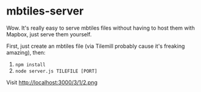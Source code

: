 mbtiles-server
==============

Wow. It's really easy to serve mbtiles files without having to host them with Mapbox, just serve them yourself.

First, just create an mbtiles file (via Tilemill probably cause it's freaking amazing), then:

1. `npm install`
1. `node server.js TILEFILE [PORT]`

Visit [http://localhost:3000/3/1/2.png](http://localhost:3000/3/1/2.png)
